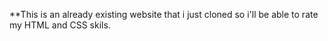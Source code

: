 \*\*This is an already existing website that i just cloned so i'll be able to rate my HTML and CSS skils.
